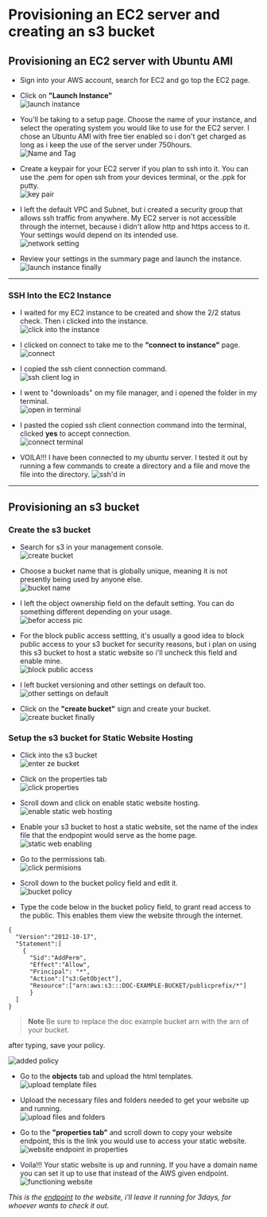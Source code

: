 # Provisioning an EC2 server and creating an s3 bucket 

## Provisioning an EC2 server with Ubuntu AMI 
- Sign into your AWS account, search for EC2 and go top the EC2 page. 

- Click on **"Launch Instance"**  
![launch instance](https://user-images.githubusercontent.com/105195327/230625922-e735e3be-3fb9-465a-88c8-3a84140d9dfe.png)   

- You'll be taking to a setup page. Choose the name of your instance, and select the operating system you would like to use for the EC2 server. I chose an Ubuntu AMI with free tier enabled so i don't get charged as long as i keep the use of the server under 750hours.   
![Name and Tag](https://user-images.githubusercontent.com/105195327/230625947-db0acc8d-853a-4c53-a7ee-1dcb1de9faa4.png)   


- Create a keypair for your EC2 server if you plan to ssh into it. You can use the .pem for open ssh from your devices terminal, or the .ppk for putty.   
![key pair](https://user-images.githubusercontent.com/105195327/230625963-b1b5f181-8a2b-4afe-921c-79989d213498.png)   


- I left the default VPC and Subnet, but i created a security group that allows ssh traffic from anywhere. My EC2 server is not accessible through the internet, because i didn't allow http and https access to it. Your settings would depend on its intended use.  
![network setting](https://user-images.githubusercontent.com/105195327/230625980-30237218-f1ad-4919-8d32-e9917b754229.png)   


- Review your settings in the summary page and launch the instance.   
![launch instance finally](https://user-images.githubusercontent.com/105195327/230625992-f21cf481-f506-4a4c-8e03-48c0e99a78a9.png)   


---
### SSH Into the EC2 Instance
- I waited for my EC2 instance to be created and show the 2/2 status check. Then i clicked into the instance.   
![click into the instance](https://user-images.githubusercontent.com/105195327/230626046-723c8e44-31b6-4bb0-9626-de725412dfa4.png)  


- I clicked on connect to take me to the **"connect to instance"** page.   
![connect](https://user-images.githubusercontent.com/105195327/230626066-17402859-2cae-4663-80b3-9851077b113b.png)   


- I copied the ssh client connection command.  
![ssh client log in](https://user-images.githubusercontent.com/105195327/230626081-9cc81256-50ab-4be0-a0d0-0c1493b705ae.png)   


- I went to "downloads" on my file manager, and i opened the folder in my terminal.   
![open in terminal](https://user-images.githubusercontent.com/105195327/230626097-a7168a97-003f-4b87-9bab-ca73857139a0.png)   


- I pasted the copied ssh client connection command into the terminal, clicked **yes** to accept connection.   
![connect terminal](https://user-images.githubusercontent.com/105195327/230626104-936263ee-6ad3-461f-af54-583078e01fba.png)   


- VOILA!!! I have been connected to my ubuntu server. I tested it out by running a few commands to create a directory and a file and move the file into the directory. 
![ssh'd in](https://user-images.githubusercontent.com/105195327/230626117-4c1a9fe5-879e-48ed-849a-bcdda334ea51.png)   

---

## Provisioning an s3 bucket
### Create the s3 bucket
- Search for s3 in your management console.  
![create bucket](https://user-images.githubusercontent.com/105195327/230633758-f346dbd8-70e7-4a61-84c4-fa82395a1365.png)  


- Choose a bucket name that is globally unique, meaning it is not presently being used by anyone else.  
![bucket name](https://user-images.githubusercontent.com/105195327/230634005-318c74b1-9f6a-43c2-a002-9beee161d429.png)   


- I left the object ownership field on the default setting. You can do something different depending on your usage.    
![befor access pic](https://user-images.githubusercontent.com/105195327/230634651-dbf206dd-d3c3-4dfd-9736-c07f3c105acf.png)  


- For the block public access settting, it's usually a good idea to block public access to your s3 bucket for security reasons, but i plan on using this s3 bucket to host a static website so i'll uncheck this field and enable mine.  
![block public access](https://user-images.githubusercontent.com/105195327/230634310-bf094a71-fb91-486d-8d0c-92d0996f965b.png)  


- I left bucket versioning and other settings on default too.  
![other settings on default](https://user-images.githubusercontent.com/105195327/230634799-27b6a4d2-5724-4492-ad1c-483cc101d210.png)   


- Click on the **"create bucket"** sign and create your bucket.  
  ![create bucket finally](https://user-images.githubusercontent.com/105195327/230635091-565917d6-d9d8-4820-ad5e-b2fb47ea373e.png)   
  
### Setup the s3 bucket for Static Website Hosting
- Click into the s3 bucket  
![enter ze bucket](https://user-images.githubusercontent.com/105195327/230635313-36043c99-aab4-4785-854d-4462c802fc82.png)   


- Click on the properties tab   
![click properties](https://user-images.githubusercontent.com/105195327/230635380-1d2339bb-df3e-4934-8d0f-d792eba70713.png)  


- Scroll down and click on enable static website hosting.   
![enable static web hosting](https://user-images.githubusercontent.com/105195327/230635466-b5d5826c-a1e4-4eb7-89df-6f56823257e2.png)


- Enable your s3 bucket to host a static website, set the name of the index file that the endpopint would serve as the home page.   
![static web enabling](https://user-images.githubusercontent.com/105195327/230635646-a4881c7b-0529-498a-b178-3873916f8c45.png)   


- Go to the permissions tab.   
![click permisions](https://user-images.githubusercontent.com/105195327/230635699-74019561-3f05-4a21-8ec0-cd8a9e980cba.png)   


- Scroll down to the bucket policy field and edit it.   
![bucket policy](https://user-images.githubusercontent.com/105195327/230635785-2f05f965-2899-4b50-967e-e877536bdc6e.png)   


- Type the code below in the bucket policy field, to grant read access to the public. This enables them view the website through the internet.   
```
{
  "Version":"2012-10-17",
  "Statement":[
    {
      "Sid":"AddPerm",
      "Effect":"Allow",
      "Principal": "*",
      "Action":["s3:GetObject"],
      "Resource":["arn:aws:s3:::DOC-EXAMPLE-BUCKET/publicprefix/*"]
      }
  ]
}
```   
> **Note** Be sure to replace the doc example bucket arn with the arn of your bucket.  


after typing, save your policy.   

![added policy](https://user-images.githubusercontent.com/105195327/230636102-cde4bbe9-35d6-42f9-aafc-0d96cb693214.png)   


- Go to the **objects** tab and upload the html templates.   
![upload template files](https://user-images.githubusercontent.com/105195327/230636271-8e5110d0-1391-4222-9dff-ededc624f0c0.png)   


- Upload the necessary files and folders needed to get your website up and running.  
![upload files and folders](https://user-images.githubusercontent.com/105195327/230636350-d9569873-c185-4d2e-bd13-091f19f145c4.png)   


- Go to the **"properties tab"** and scroll down to copy your website endpoint, this is the link you would use to access your static website.  
![website endpoint in properties](https://user-images.githubusercontent.com/105195327/230636574-62867d1a-299c-4cfc-b358-22e1d78c27cf.png)   


- Voila!!! Your static website is up and running. If you have a domain name you can set it up to use that instead of the AWS given endpoint.   
![functioning website](https://user-images.githubusercontent.com/105195327/230636740-eb546373-3806-486f-9139-80bac1bd1e0a.png)   


*This is the [endpoint](http://shecodekaneki.s3-website-us-east-1.amazonaws.com) to the website, i'll leave it running for 3days, for whoever wants to check it out.*  
